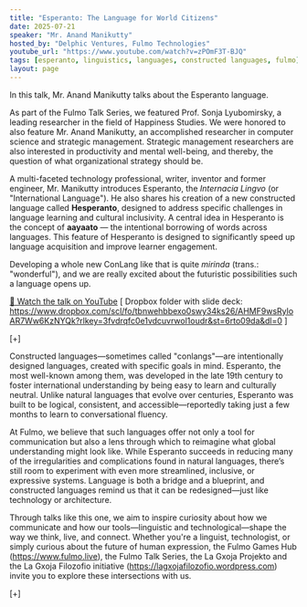 ```yaml
---
title: "Esperanto: The Language for World Citizens"
date: 2025-07-21
speaker: "Mr. Anand Manikutty"
hosted_by: "Delphic Ventures, Fulmo Technologies"
youtube_url: "https://www.youtube.com/watch?v=zPOmF3T-BJQ"
tags: [esperanto, linguistics, languages, constructed languages, fulmo]
layout: page
---
```


In this talk, Mr. Anand Manikutty talks about the Esperanto language.

As part of the Fulmo Talk Series, we featured Prof. Sonja Lyubomirsky, a leading researcher in the field of Happiness Studies. We were honored to also feature Mr. Anand Manikutty, an accomplished researcher in computer science and strategic management. Strategic management researchers are also interested in productivity and mental well-being, and thereby, the question of what organizational strategy should be. 

A multi-faceted technology professional, writer, inventor and former engineer, Mr. Manikutty introduces Esperanto, the *Internacia Lingvo* (or "International Language"). He also shares his creation of a new constructed language called **Hesperanto**, designed to address specific challenges in language learning and cultural inclusivity. A central idea in Hesperanto is the concept of **aayaato** — the intentional borrowing of words across languages. This feature of Hesperanto is designed to significantly speed up language acquisition and improve learner engagement.

Developing a whole new ConLang like that is quite *mirinda* (trans.: "wonderful"), and we are really excited about the futuristic possibilities such a language opens up.

[🎥 Watch the talk on YouTube](https://www.youtube.com/watch?v=zPOmF3T-BJQ)
[ Dropbox folder with slide deck: https://www.dropbox.com/scl/fo/tbnwehbbexo0swy34ks26/AHMF9wsRyloAR7Ww6KzNYQk?rlkey=3fvdrqfc0e1vdcuvrwol1oudr&st=6rto09da&dl=0 ]

[+]

Constructed languages—sometimes called "conlangs"—are intentionally designed languages, created with specific goals in mind. Esperanto, the most well-known among them, was developed in the late 19th century to foster international understanding by being easy to learn and culturally neutral. Unlike natural languages that evolve over centuries, Esperanto was built to be logical, consistent, and accessible—reportedly taking just a few months to learn to conversational fluency.

At Fulmo, we believe that such languages offer not only a tool for communication but also a lens through which to reimagine what global understanding might look like. While Esperanto succeeds in reducing many of the irregularities and complications found in natural languages, there’s still room to experiment with even more streamlined, inclusive, or expressive systems. Language is both a bridge and a blueprint, and constructed languages remind us that it can be redesigned—just like technology or architecture.

Through talks like this one, we aim to inspire curiosity about how we communicate and how our tools—linguistic and technological—shape the way we think, live, and connect. Whether you're a linguist, technologist, or simply curious about the future of human expression, the Fulmo Games Hub (https://www.fulmo.live), the Fulmo Talk Series, the La Gxoja Projekto and the La Gxoja Filozofio initiative (https://lagxojafilozofio.wordpress.com) invite you to explore these intersections with us.

[+]
